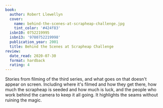 ```yaml
---
book:
  author: Robert Llewellyn
  cover:
    name: behind-the-scenes-at-scrapheap-challenge.jpg
    tint_color: '#424f83'
  isbn10: 0752219995
  isbn13: '9780752219998'
  publication_year: 2001
  title: Behind the Scenes at Scrapheap Challenge
review:
  date_read: 2020-07-30
  format: hardback
  rating: 4
---
```


Stories from filming of the third series, and what goes on that doesn't appear on screen.
Including where it's filmed and how they get there, how much the scrapheap is seeded and how much is luck, and the people who work behind the camera to keep it all going.
It highlights the seams without ruining the magic.